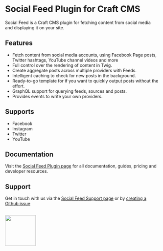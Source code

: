 # Social Feed Plugin for Craft CMS
Social Feed is a Craft CMS plugin for fetching content from social media and displaying it on your site.

## Features
- Fetch content from social media accounts, using Facebook Page posts, Twitter hashtags, YouTube channel videos and more
- Full control over the rendering of content in Twig.
- Create aggregate posts across multiple providers with Feeds.
- Intelligent caching to check for new posts in the background.
- Ready-to-go template for if you want to quickly output posts without the effort.
- GraphQL support for querying feeds, sources and posts.
- Provides events to write your own providers.

## Supports
- Facebook
- Instagram
- Twitter
- YouTube

## Documentation
Visit the [Social Feed Plugin page](https://verbb.io/craft-plugins/social-feed) for all documentation, guides, pricing and developer resources.

## Support
Get in touch with us via the [Social Feed Support page](https://verbb.io/craft-plugins/social-feed/support) or by [creating a Github issue](https://github.com/verbb/social-feed/issues)

<h2></h2>

<a href="https://verbb.io" target="_blank">
  <img width="100" src="https://verbb.io/assets/img/verbb-pill.svg">
</a>
